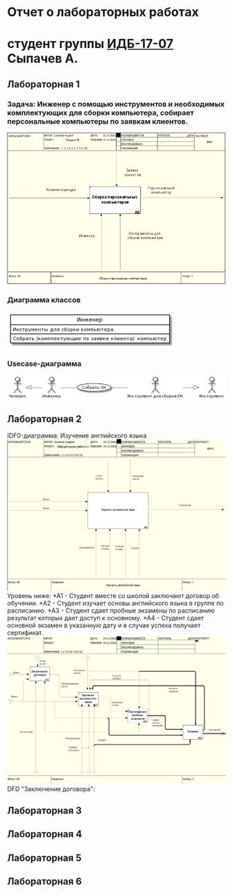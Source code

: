 # Отчет о лабораторных работах
# студент группы [ИДБ-17-07](https://github.com/stankin/design-part-1/wiki/List-IDB-17-07) Сыпачев А.

## Лабораторная 1
### Задача: Инженер с помощью инструментов и необходимых комплектующих для сборки компьютера, собирает персональные компьютеры по заявкам клиентов.
![pic](https://github.com/KomaR1/Stonks/blob/main/lab1/%D0%9F%D1%80%D0%BE%D0%B5%D0%BA%D1%82%D0%B8%D1%80%D0%BE%D0%B2%D0%B0%D0%BD%D0%B8%D0%B5%201%20%D0%BB%D0%B0%D0%B1%D0%B0.PNG?raw=true)

### Диаграмма классов
![pic](https://github.com/KomaR1/Stonks/blob/main/lab1/pk_class.png)

### Usecase-диаграмма
![pic](https://github.com/KomaR1/Stonks/blob/main/lab1/usecase_uml.png)


## Лабораторная 2
IDF0-диаграмма: Изучение английского языка
![pic](https://github.com/KomaR1/Stonks/blob/main/lab2/ramus-2-1.png)
Уровень ниже:
*А1 - Студент вместе со школой заключают договор об обучении.
*А2 - Студент изучает основы английского языка в группе по расписанию.
*А3 - Студент сдает пробные экзамены по расписанию результат которых дает доступ к основному.
*А4 - Студент сдает основной экзамен в указанную дату и в случае успеха получает сертификат.
![pic](https://github.com/KomaR1/Stonks/blob/main/lab2/ramus-2-2.png)
DFD "Заключение договора":
## Лабораторная 3

## Лабораторная 4

## Лабораторная 5

## Лабораторная 6
